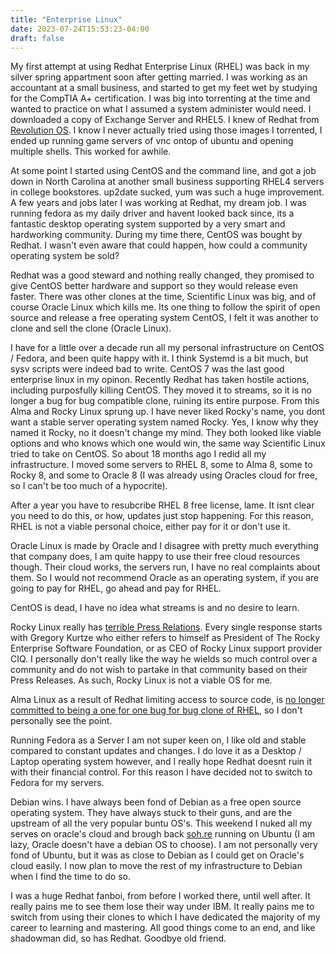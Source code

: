 ```yaml
---
title: "Enterprise Linux"
date: 2023-07-24T15:53:23-04:00
draft: false
---
```


My first attempt at using Redhat Enterprise Linux (RHEL) was back in my silver spring appartment soon after getting married. I was working as an accountant at a small business, and started to get my feet wet by studying for the CompTIA A+ certification. I was big into torrenting at the time and wanted to practice on what I assumed a system administer would need. I downloaded a copy of Exchange Server and RHEL5. I knew of Redhat from [Revolution OS](https://www.youtube.com/watch?v=Eluzi70O-P4). I know I never actually tried using those images I torrented, I ended up running game servers of vnc ontop of ubuntu and opening multiple shells. This worked for awhile.

At some point I started using CentOS and the command line, and got a job down in North Carolina at another small business supporting RHEL4 servers in college bookstores. up2date sucked, yum was such a huge improvement. A few years and jobs later I was working at Redhat, my dream job. I was running fedora as my daily driver and havent looked back since, its a fantastic desktop operating system supported by a very smart and hardworking community. During my time there, CentOS was bought by Redhat. I wasn't even aware that could happen, how could a community operating system be sold?

Redhat was a good steward and nothing really changed, they promised to give CentOS better hardware and support so they would release even faster. There was other clones at the time, Scientific Linux was big, and of course Oracle Linux which kills me. Its one thing to follow the spirit of open source and release a free operating system CentOS, I felt it was another to clone and sell the clone (Oracle Linux).

I have for a little over a decade run all my personal infrastructure on CentOS / Fedora, and been quite happy with it. I think Systemd is a bit much, but sysv scripts were indeed bad to write. CentOS 7 was the last good enterprise linux in my opinon. Recently Redhat has taken hostile actions, including purposfully killing CentOS. They moved it to streams, so it is no longer a bug for bug compatible clone, ruining its entire purpose. From this Alma and Rocky Linux sprung up. I have never liked Rocky's name, you dont want a stable server operating system named Rocky. Yes, I know why they named it Rocky, no it doesn't change my mind. They both looked like viable options and who knows which one would win, the same way Scientific Linux tried to take on CentOS. So about 18 months ago I redid all my infrastructure. I moved some servers to RHEL 8, some to Alma 8, some to Rocky 8, and some to Oracle 8 (I was already using Oracles cloud for free, so I can't be too much of a hypocrite).

After a year you have to resubcribe RHEL 8 free license, lame. It isnt clear you need to do this, or how, updates just stop happening. For this reason, RHEL is not a viable personal choice, either pay for it or don't use it.

Oracle Linux is made by Oracle and I disagree with pretty much everything that company does, I am quite happy to use their free cloud resources though. Their cloud works, the servers run, I have no real complaints about them. So I would not recommend Oracle as an operating system, if you are going to pay for RHEL, go ahead and pay for RHEL.

CentOS is dead, I have no idea what streams is and no desire to learn.

Rocky Linux really has [terrible Press Relations](https://rockylinux.org/news/2023-06-22-press-release/). Every single response starts with Gregory Kurtze who either refers to himself as President of The Rocky Enterprise Software Foundation, or as CEO of Rocky Linux support provider CIQ. I personally don't really like the way he wields so much control over a community and do not wish to partake in that community based on their Press Releases. As such, Rocky Linux is not a viable OS for me.

Alma Linux as a result of Redhat limiting access to source code, is [no longer committed to being a one for one bug for bug clone of RHEL](https://almalinux.org/blog/future-of-almalinux/), so I don't personally see the point.

Running Fedora as a Server I am not super keen on, I like old and stable compared to constant updates and changes. I do love it as a Desktop / Laptop operating system however, and I really hope Redhat doesnt ruin it with their financial control. For this reason I have decided not to switch to Fedora for my servers.

Debian wins. I have always been fond of Debian as a free open source operating system. They have always stuck to their guns, and are the upstream of all the very popular buntu OS's. This weekend I nuked all my serves on oracle's cloud and brough back [soh.re](https://soh.re) running on Ubuntu (I am lazy, Oracle doesn't have a debian OS to choose). I am not personally very fond of Ubuntu, but it was as close to Debian as I could get on Oracle's cloud easily. I now plan to move the rest of my infrastructure to Debian when I find the time to do so.

I was a huge Redhat fanboi, from before I worked there, until well after. It really pains me to see them lose their way under IBM. It really pains me to switch from using their clones to which I have dedicated the majority of my career to learning and mastering. All good things come to an end, and like shadowman did, so has Redhat. Goodbye old friend.

